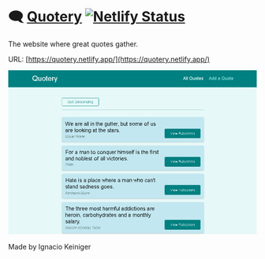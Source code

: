 # 🗨 [Quotery](https://quotery.netlify.app/) [![Netlify Status](https://api.netlify.com/api/v1/badges/4448e4e2-b502-4aed-8966-eacfb7465a97/deploy-status)](https://app.netlify.com/sites/quotery/deploys)

The website where great quotes gather.

URL: [https://quotery.netlify.app/](https://quotery.netlify.app/)

![App image](./Quotery.png)

Made by Ignacio Keiniger
